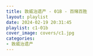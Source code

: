 ```yaml
---
title: 敦威治遗产 - 01B - 百赌百胜
layout: playlist
date: 2024-02-19 20:31:45
playlist: c1-01b
cover_image: covers/c1.jpg
categories:
- 敦威治遗产
---
```

